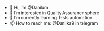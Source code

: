 - 👋 Hi, I’m @Danilum
- 👀 I’m interested in Quality Assurance sphere
- 🌱 I’m currently learning Tests automation
- 📫 How to reach me: @Danilka9 in telegram

<!---
Danilum/Danilum is a ✨ special ✨ repository because its `README.md` (this file) appears on your GitHub profile.
You can click the Preview link to take a look at your changes.
--->

